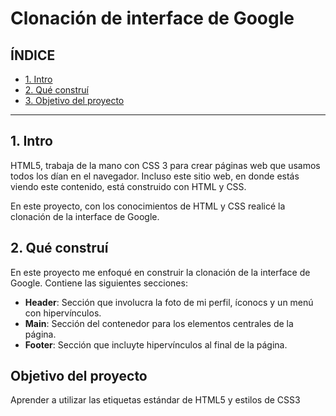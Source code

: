 # Clonación de interface de Google

## ÍNDICE

* [1. Intro](https://github.com/jaz-ramirez/InterfaceGoogleClon/blob/main/README.md#1-intro)
* [2. Qué construí](https://github.com/jaz-ramirez/InterfaceGoogleClon/blob/main/README.md#2-qu%C3%A9-constru%C3%AD)
* [3. Objetivo del proyecto](#)
* ****

## 1. Intro
HTML5, trabaja de la mano con CSS 3 para crear páginas web que usamos todos los dían en el navegador. Incluso este sitio web, en donde estás viendo este contenido, está construido con HTML y CSS.

En este proyecto, con los conocimientos de HTML y CSS realicé la clonación de la interface de Google.

## 2. Qué construí
En este proyecto me enfoqué en construir la clonación de la interface de Google. Contiene las siguientes secciones: 

* **Header**: Sección que involucra la foto de mi perfil, íconocs y un menú con hipervínculos.
* **Main**: Sección del contenedor para los elementos centrales de la página.
* **Footer**: Sección que incluyte hipervínculos al final de la página.

## Objetivo del proyecto
Aprender a utilizar las etiquetas estándar de HTML5 y estilos de CSS3

